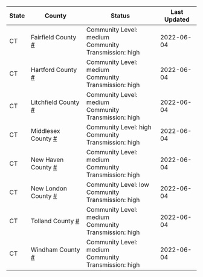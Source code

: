 State | County | Status | Last Updated
--- | --- | --- | --- 
CT | Fairfield County <a href="#fairfield_county">#</a> | <a name="fairfield_county"></a>Community Level: medium<br/>Community Transmission: high | 2022-06-04
CT | Hartford County <a href="#hartford_county">#</a> | <a name="hartford_county"></a>Community Level: medium<br/>Community Transmission: high | 2022-06-04
CT | Litchfield County <a href="#litchfield_county">#</a> | <a name="litchfield_county"></a>Community Level: medium<br/>Community Transmission: high | 2022-06-04
CT | Middlesex County <a href="#middlesex_county">#</a> | <a name="middlesex_county"></a>Community Level: high<br/>Community Transmission: high | 2022-06-04
CT | New Haven County <a href="#new_haven_county">#</a> | <a name="new_haven_county"></a>Community Level: medium<br/>Community Transmission: high | 2022-06-04
CT | New London County <a href="#new_london_county">#</a> | <a name="new_london_county"></a>Community Level: low<br/>Community Transmission: high | 2022-06-04
CT | Tolland County <a href="#tolland_county">#</a> | <a name="tolland_county"></a>Community Level: medium<br/>Community Transmission: high | 2022-06-04
CT | Windham County <a href="#windham_county">#</a> | <a name="windham_county"></a>Community Level: medium<br/>Community Transmission: high | 2022-06-04
